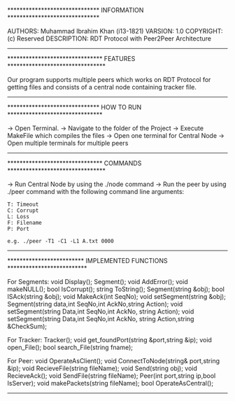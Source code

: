 ******************************  INFORMATION  ******************************

AUTHORS:		Muhammad Ibrahim Khan (i13-1821)
VARSION:		1.0
COPYRIGHT:		(c) Reserved
DESCRIPTION:		RDT Protocol with Peer2Peer Architecture

***************************************************************************


*******************************  FEATURES  ********************************

Our program supports multiple peers which works on RDT Protocol for
getting files and consists of a central node containing tracker file.

***************************************************************************


******************************  HOW TO RUN  *******************************

-> Open Terminal.
-> Navigate to the folder of the Project
-> Execute MakeFile which compiles the files
-> Open one terminal for Central Node
-> Open multiple terminals for multiple peers

***************************************************************************


*******************************  COMMANDS  ********************************

-> Run Central Node by using the ./node command
-> Run the peer by using ./peer command with the following command line
   arguments:

	T: Timeout
	C: Corrupt
	L: Loss
	F: Filename
	P: Port

	e.g. ./peer -T1 -C1 -L1 A.txt 0000
	
***************************************************************************


************************* IMPLEMENTED FUNCTIONS  **************************

For Segments:	void Display();	
		Segment();
		void AddError();
		void makeNULL();
		bool IsCorrupt();
		string ToString();
		Segment(string &obj);
		bool ISAck(string &obj);
		void MakeAck(int SeqNo);
		void setSegment(string &obj);
		Segment(string data,int SeqNo,int AckNo,string Action);
		void setSegment(string Data,int SeqNo,int AckNo, string Action);
		void setSegment(string Data,int SeqNo,int AckNo, string Action,string &CheckSum);

For Tracker:	Tracker();
		void get_foundPort(string &port,string &ip);
		void open_File();
		bool search_File(string fname);

For Peer:	void OperateAsClient();
		void ConnectToNode(string& port,string &ip);
		void RecieveFile(string fileName);
		void Send(string obj);
		void RecieveAck();
		void SendFile(string fileName);
		Peer(int port,string ip,bool IsServer);
		void makePackets(string fileName);
		bool OperateAsCentral();

***************************************************************************
